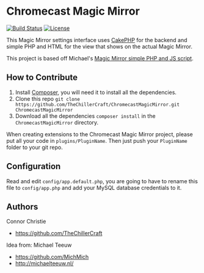 # Chromecast Magic Mirror

[![Build Status](https://img.shields.io/travis/TheChillerCraft/ChromecastMagicMirror.svg?style=flat-square)](https://travis-ci.org/TheChillerCraft/ChromecastMagicMirror)
[![License](https://img.shields.io/packagist/l/cakephp/app.svg?style=flat-square)](https://packagist.org/packages/cakephp/app)

This Magic Mirror settings interface uses [CakePHP](http://cakephp.org/) for the backend and simple PHP and HTML for the view that shows on the actual Magic Mirror.

This project is based off Michael's [Magic Mirror simple PHP and JS script](https://github.com/MichMich/MagicMirror).

## How to Contribute

1. Install [Composer](https://getcomposer.org/), you will need it to install all the dependencies.
2. Clone this repo `git clone https://github.com/TheChillerCraft/ChromecastMagicMirror.git ChromecastMagicMirror`
3. Download all the dependencies `composer install` in the `ChromecastMagicMirror` directory.

When creating extensions to the Chromecast Magic Mirror project, please put all your code in `plugins/PluginName`.
Then just push your `PluginName` folder to your git repo.

## Configuration

Read and edit `config/app.default.php`, you are going to have to rename this file to `config/app.php` and add your MySQL database credentials to it.

## Authors

Connor Christie
* https://github.com/TheChillerCraft

Idea from: Michael Teeuw
* https://github.com/MichMich
* http://michaelteeuw.nl/

